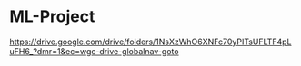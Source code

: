 # ML-Project
https://drive.google.com/drive/folders/1NsXzWhO6XNFc70yPITsUFLTF4pLuFH6_?dmr=1&ec=wgc-drive-globalnav-goto
